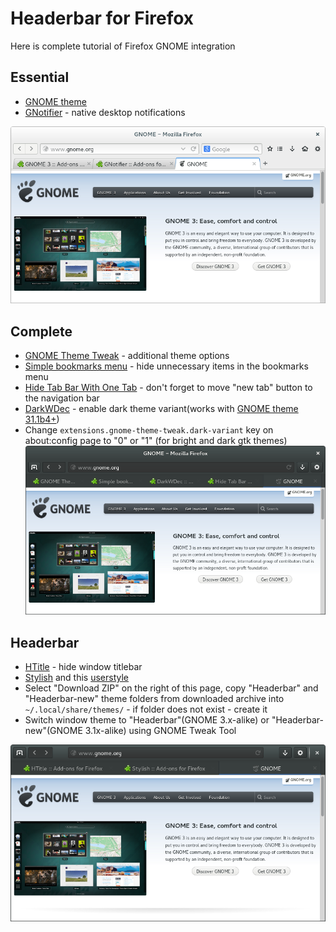# Headerbar for Firefox

Here is complete tutorial of Firefox GNOME integration

## Essential

 * [GNOME theme](https://addons.mozilla.org/firefox/addon/adwaita/)
 * [GNotifier](https://addons.mozilla.org/firefox/addon/gnotifier/) - native desktop notifications

![Screenshot with essential setup](screenshots/screenshot-essential.png)

## Complete

 * [GNOME Theme Tweak](https://addons.mozilla.org/firefox/addon/gnome-theme-tweak/) - additional theme options
 * [Simple bookmarks menu](https://addons.mozilla.org/firefox/addon/simple-bookmarks-menu/) - hide unnecessary items in the bookmarks menu
 * [Hide Tab Bar With One Tab](https://addons.mozilla.org/firefox/addon/hide-tab-bar-with-one-tab/) - don't forget to move "new tab" button to the navigation bar
 * [DarkWDec](https://addons.mozilla.org/firefox/addon/darkwdec/) - enable dark theme variant(works with [GNOME theme 31.1b4+](https://launchpad.net/gnome-integration/firefox-gnome/firefox-gnome-releases/))
 * Change ```extensions.gnome-theme-tweak.dark-variant``` key on about:config page to "0" or "1" (for bright and dark gtk themes)
![Screenshot with recommended setup](screenshots/screenshot-complete.png)

## Headerbar

 * [HTitle](https://addons.mozilla.org/firefox/addon/htitle/) - hide window titlebar
 * [Stylish](https://addons.mozilla.org/firefox/addon/stylish/) and this [userstyle](https://userstyles.org/styles/91417/)
 * Select "Download ZIP" on the right of this page, copy "Headerbar" and "Headerbar-new" theme folders from downloaded archive into <code>~/.local/share/themes/</code> - if folder does not exist - create it
 * Switch window theme to "Headerbar"(GNOME 3.x-alike) or "Headerbar-new"(GNOME 3.1x-alike) using GNOME Tweak Tool

![Screenshot with advanced setup](screenshots/screenshot-headerbar.png)
